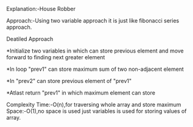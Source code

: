 Explanation:-House Robber

Approach:-Using two variable approach it is just like fibonacci series approach.

Deatiled Approach

*Initialize two variables in which can store previous element and
move forward  to finding next greater element 

*In loop "prev1" can store maximum sum of two non-adjacent element

*In "prev2" can store previous element of "prev1"

*Atlast return "prev1" in which maximum element can store

Complexity
Time:-O(n),for traversing whole array and store maximum 
Space:-O(1),no space is used just variables is used for storing values of array.
